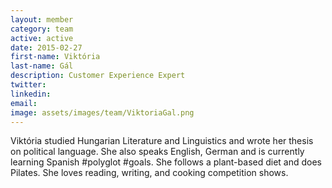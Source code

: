 ```yaml
---
layout: member
category: team
active: active
date: 2015-02-27
first-name: Viktória
last-name: Gál
description: Customer Experience Expert
twitter:
linkedin:
email:
image: assets/images/team/ViktoriaGal.png
---
```

Viktória studied Hungarian Literature and Linguistics and wrote her thesis on political language. She also speaks English,
German and is currently learning Spanish &#35;polyglot &#35;goals. She follows a plant-based diet and does Pilates. She loves reading,
writing, and cooking competition shows.
